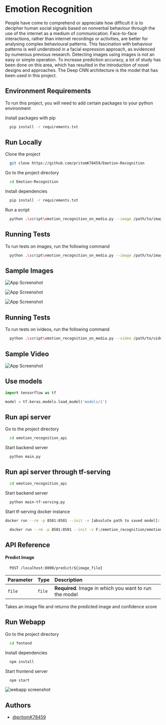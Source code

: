
# Emotion Recognition

People have come to comprehend or appreciate how difficult it is to decipher human social signals based on nonverbal behaviour through the use of the internet as a medium of communication. Face-to-face interactions, rather than internet recordings or activities, are better for analysing complex behavioural patterns. This fascination with behaviour patterns is well understood in a facial expression approach, as evidenced by numerous previous research. Detecting images using images is not an easy or simple operation. To increase prediction accuracy, a lot of study has been done on this area, which has resulted in the introduction of novel designs and approaches. The Deep CNN architecture is the model that has been used in this project.



## Environment Requirements

To run this project, you will need to add certain packages to your python environment

Install packages with pip

```bash
  pip install -r requirements.txt
```




## Run Locally

Clone the project

```bash
  git clone https://github.com/pritomK78459/Emotion-Recognition
```

Go to the project directory

```bash
  cd Emotion-Recognition
```

Install dependencies

```bash
  pip install -r requirements.txt
```

Run a script

```bash
  python .\script\emotion_recognition_on_media.py --image /path/to/image
```


## Running Tests

To run tests on images, run the following command

```bash
  python .\script\emotion_recognition_on_media.py --image /path/to/image
```


## Sample Images

![App Screenshot](https://github.com/pritomK78459/Emotion-Recognition/blob/master/emotion_recognition_api/sample_images/happy.jpg)

![App Screenshot](https://github.com/pritomK78459/Emotion-Recognition/blob/master/emotion_recognition_api/sample_images/fear.jpg)

![App Screenshot](https://github.com/pritomK78459/Emotion-Recognition/blob/master/emotion_recognition_api/sample_images/surprise.jpg)
## Running Tests

To run tests on ivideos, run the following command

```bash
  python .\script\emotion_recognition_on_media.py --video /path/to/video
```


## Sample Video

![App Screenshot](https://github.com/pritomK78459/Emotion-Recognition/blob/master/emotion_recognition_api/sample_videos/result_video.gif)


## Use models

```Python
import tensorflow as tf

model = tf.keras.models.load_model('models/1')
```


## Run api server

Go to the project directory

```bash
  cd emotion_recognition_api
```

Start backend server

```bash
  python main.py
```

## Run api server through tf-serving

```bash
  cd emotion_recognition_api
```

Start backend server

```bash
  python main-tf-serving.py
```

Start tf-serving docker instance

```bash
docker run --rm -p 8501:8501 --init -v [absolute path to saved model]:[relative path to saved model] tensorflow/serving --model_name=[model name] --model_base_path=[path to model]
```

```bash
  docker run --rm -p 8501:8501 --init -v F:/emotion_recognition/emotion_recognition_api/models/1:/models/1 tensorflow/serving --model_name=emotion_recognition --model_base_path=/models/
```
## API Reference


#### Predict Image

```http
  POST /localhost:8000/predict/${image_file}
```

| Parameter | Type     | Description                       |
| :-------- | :------- | :-------------------------------- |
| `file`      | `file` | **Required**. Image in which you want to run the model |

Takes an image file and returns the predicted image and confidence score


## Run Webapp

Go to the project directory

```bash
  cd fontend
```

Install dependencies

```bash
  npm install
```

Start frontend server

```bash
  npm start
```

![webapp screenshot](https://github.com/pritomK78459/Emotion-Recognition/blob/master/emotion_recognition_api/sample_images/webapp_screenshot.png)

## Authors

- [@pritomK78459](https://github.com/pritomK78459)

